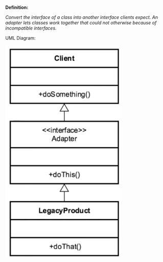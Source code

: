 **Definition:**

_Convert the interface of a class into another interface clients expect. An adapter lets classes work together that could not otherwise because of incompatible interfaces._


UML Diagram:

![UML Diagram](adapter_uml.png)